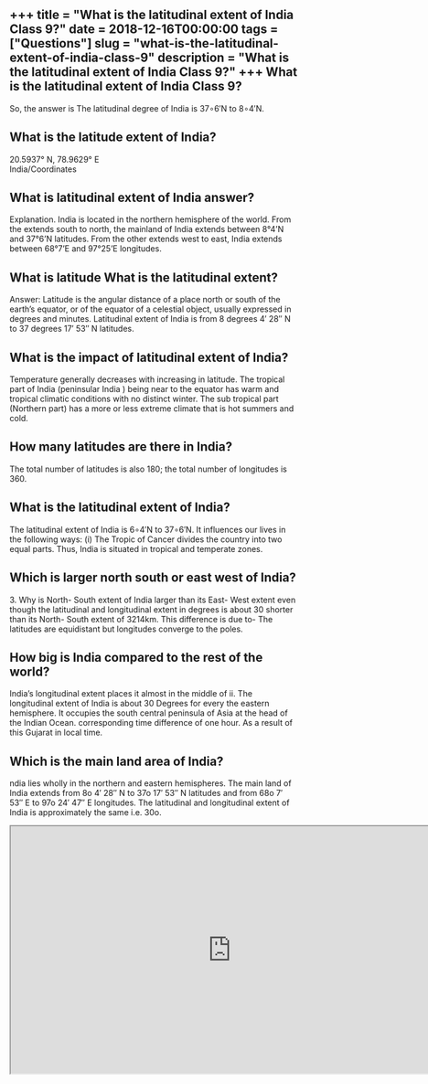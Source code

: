 +++
title = "What is the latitudinal extent of India Class 9?"
date = 2018-12-16T00:00:00
tags = ["Questions"]
slug = "what-is-the-latitudinal-extent-of-india-class-9"
description = "What is the latitudinal extent of India Class 9?"
+++
What is the latitudinal extent of India Class 9?
------------------------------------------------

So, the answer is The latitudinal degree of India is 37∘6′N to 8∘4′N.

What is the latitude extent of India?
-------------------------------------

20.5937° N, 78.9629° E  
India/Coordinates

What is latitudinal extent of India answer?
-------------------------------------------

Explanation. India is located in the northern hemisphere of the world. From the extends south to north, the mainland of India extends between 8°4’N and 37°6’N latitudes. From the other extends west to east, India extends between 68°7’E and 97°25’E longitudes.

What is latitude What is the latitudinal extent?
------------------------------------------------

Answer: Latitude is the angular distance of a place north or south of the earth’s equator, or of the equator of a celestial object, usually expressed in degrees and minutes. Latitudinal extent of India is from 8 degrees 4′ 28″ N to 37 degrees 17′ 53″ N latitudes.

What is the impact of latitudinal extent of India?
--------------------------------------------------

Temperature generally decreases with increasing in latitude. The tropical part of India (peninsular India ) being near to the equator has warm and tropical climatic conditions with no distinct winter. The sub tropical part (Northern part) has a more or less extreme climate that is hot summers and cold.

How many latitudes are there in India?
--------------------------------------

The total number of latitudes is also 180; the total number of longitudes is 360.

What is the latitudinal extent of India?
----------------------------------------

The latitudinal extent of India is 6∘4′N to 37∘6′N. It influences our lives in the following ways: (i) The Tropic of Cancer divides the country into two equal parts. Thus, India is situated in tropical and temperate zones.

Which is larger north south or east west of India?
--------------------------------------------------

3\. Why is North- South extent of India larger than its East- West extent even though the latitudinal and longitudinal extent in degrees is about 30 shorter than its North- South extent of 3214km. This difference is due to- The latitudes are equidistant but longitudes converge to the poles.

How big is India compared to the rest of the world?
---------------------------------------------------

India’s longitudinal extent places it almost in the middle of ii. The longitudinal extent of India is about 30 Degrees for every the eastern hemisphere. It occupies the south central peninsula of Asia at the head of the Indian Ocean. corresponding time difference of one hour. As a result of this Gujarat in local time.

Which is the main land area of India?
-------------------------------------

ndia lies wholly in the northern and eastern hemispheres. The main land of India extends from 8o 4′ 28″ N to 37o 17′ 53″ N latitudes and from 68o 7′ 53″ E to 97o 24′ 47″ E longitudes. The latitudinal and longitudinal extent of India is approximately the same i.e. 30o.

<iframe allow="accelerometer; autoplay; clipboard-write; encrypted-media; gyroscope; picture-in-picture" allowfullscreen="" class="__youtube_prefs__  epyt-is-override  no-lazyload" data-no-lazy="1" data-origheight="433" data-origwidth="770" data-skipgform_ajax_framebjll="" height="433" id="_ytid_98909" loading="lazy" src="https://www.youtube.com/embed/qJYIEzLZ9hI?enablejsapi=1&autoplay=0&cc_load_policy=0&cc_lang_pref=&iv_load_policy=1&loop=0&modestbranding=0&rel=1&fs=1&playsinline=0&autohide=2&theme=dark&color=red&controls=1&" title="YouTube player" width="770"></iframe>